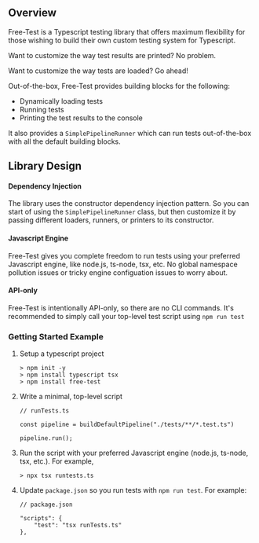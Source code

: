## Overview

Free-Test is a Typescript testing library that offers maximum flexibility for those wishing to build their own custom testing system for Typescript.

Want to customize the way test results are printed? No problem.

Want to customize the way tests are loaded? Go ahead!

Out-of-the-box, Free-Test provides building blocks for the following:

- Dynamically loading tests
- Running tests
- Printing the test results to the console

It also provides a `SimplePipelineRunner` which can run tests out-of-the-box with all the default building blocks.

## Library Design

#### Dependency Injection

The library uses the constructor dependency injection pattern. So you can start of using the `SimplePipelineRunner` class, but then customize it by passing different loaders, runners, or printers to its constructor.

#### Javascript Engine

Free-Test gives you complete freedom to run tests using your preferred Javascript engine, like node.js, ts-node, tsx, etc. No global namespace pollution issues or tricky engine configuation issues to worry about.

#### API-only

Free-Test is intentionally API-only, so there are no CLI commands. It's recommended to simply call your top-level test script using `npm run test`

### Getting Started Example

1. Setup a typescript project

   ```
   > npm init -y
   > npm install typescript tsx
   > npm install free-test
   ```

1. Write a minimal, top-level script

   ```
   // runTests.ts

   const pipeline = buildDefaultPipeline("./tests/**/*.test.ts")

   pipeline.run();
   ```

1. Run the script with your preferred Javascript engine (node.js, ts-node, tsx, etc.). For example,

   ```
   > npx tsx runtests.ts
   ```

1. Update `package.json` so you run tests with `npm run test`. For example:

   ```
   // package.json

   "scripts": {
       "test": "tsx runTests.ts"
   },
   ```
